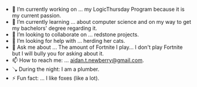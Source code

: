 - 🔭 I’m currently working on ... my LogicThursday Program because it is my current passion.
- 🌱 I’m currently learning ... about computer science and on my way to get my bachelors' degree regarding it.
- 👯 I’m looking to collaborate on ... redstone projects.
- 🤔 I’m looking for help with ... herding her cats.
- 💬 Ask me about ... The amount of Fortnite I play... I don't play Fortnite but I will bully you for asking about it.
- 📫 How to reach me: ... aidan.t.newberry@gmail.com.
- 🪠 During the night: I am a plumber.
- ⚡ Fun fact: ... I like foxes (like a lot).
